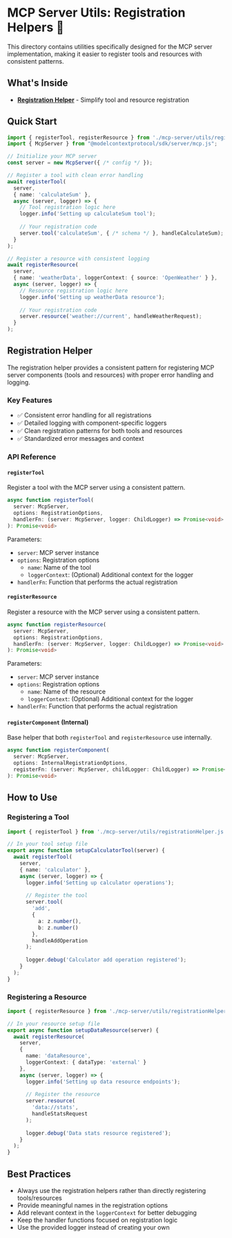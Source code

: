 # MCP Server Utils: Registration Helpers 🔌

This directory contains utilities specifically designed for the MCP server implementation, making it easier to register tools and resources with consistent patterns.

## What's Inside

- **[Registration Helper](#registration-helper)** - Simplify tool and resource registration

## Quick Start

```typescript
import { registerTool, registerResource } from './mcp-server/utils/registrationHelper.js';
import { McpServer } from "@modelcontextprotocol/sdk/server/mcp.js";

// Initialize your MCP server
const server = new McpServer({ /* config */ });

// Register a tool with clean error handling
await registerTool(
  server,
  { name: 'calculateSum' },
  async (server, logger) => {
    // Tool registration logic here
    logger.info('Setting up calculateSum tool');
    
    // Your registration code
    server.tool('calculateSum', { /* schema */ }, handleCalculateSum);
  }
);

// Register a resource with consistent logging
await registerResource(
  server,
  { name: 'weatherData', loggerContext: { source: 'OpenWeather' } },
  async (server, logger) => {
    // Resource registration logic here
    logger.info('Setting up weatherData resource');
    
    // Your registration code
    server.resource('weather://current', handleWeatherRequest);
  }
);
```

## Registration Helper

The registration helper provides a consistent pattern for registering MCP server components (tools and resources) with proper error handling and logging.

### Key Features

- ✅ Consistent error handling for all registrations
- ✅ Detailed logging with component-specific loggers
- ✅ Clean registration patterns for both tools and resources
- ✅ Standardized error messages and context

### API Reference

#### `registerTool`

Register a tool with the MCP server using a consistent pattern.

```typescript
async function registerTool(
  server: McpServer,
  options: RegistrationOptions,
  handlerFn: (server: McpServer, logger: ChildLogger) => Promise<void>
): Promise<void>
```

Parameters:
- `server`: MCP server instance
- `options`: Registration options
  - `name`: Name of the tool
  - `loggerContext`: (Optional) Additional context for the logger
- `handlerFn`: Function that performs the actual registration

#### `registerResource`

Register a resource with the MCP server using a consistent pattern.

```typescript
async function registerResource(
  server: McpServer,
  options: RegistrationOptions,
  handlerFn: (server: McpServer, logger: ChildLogger) => Promise<void>
): Promise<void>
```

Parameters:
- `server`: MCP server instance
- `options`: Registration options
  - `name`: Name of the resource
  - `loggerContext`: (Optional) Additional context for the logger
- `handlerFn`: Function that performs the actual registration

#### `registerComponent` (Internal)

Base helper that both `registerTool` and `registerResource` use internally.

```typescript
async function registerComponent(
  server: McpServer,
  options: InternalRegistrationOptions,
  registerFn: (server: McpServer, childLogger: ChildLogger) => Promise<void>
): Promise<void>
```

## How to Use

### Registering a Tool

```typescript
import { registerTool } from './mcp-server/utils/registrationHelper.js';

// In your tool setup file
export async function setupCalculatorTool(server) {
  await registerTool(
    server,
    { name: 'calculator' },
    async (server, logger) => {
      logger.info('Setting up calculator operations');
      
      // Register the tool
      server.tool(
        'add', 
        { 
          a: z.number(), 
          b: z.number() 
        }, 
        handleAddOperation
      );
      
      logger.debug('Calculator add operation registered');
    }
  );
}
```

### Registering a Resource

```typescript
import { registerResource } from './mcp-server/utils/registrationHelper.js';

// In your resource setup file
export async function setupDataResource(server) {
  await registerResource(
    server,
    { 
      name: 'dataResource',
      loggerContext: { dataType: 'external' }
    },
    async (server, logger) => {
      logger.info('Setting up data resource endpoints');
      
      // Register the resource
      server.resource(
        'data://stats', 
        handleStatsRequest
      );
      
      logger.debug('Data stats resource registered');
    }
  );
}
```

## Best Practices

- Always use the registration helpers rather than directly registering tools/resources
- Provide meaningful names in the registration options
- Add relevant context in the `loggerContext` for better debugging
- Keep the handler functions focused on registration logic
- Use the provided logger instead of creating your own